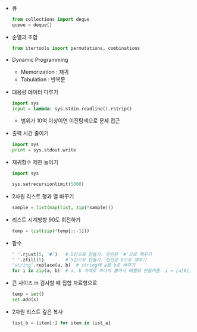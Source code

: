 * 큐
    ```py
    from collections import deque
    queue = deque()
    ```

* 순열과 조합
    ```py
    from itertools import permutations, combinations
    ```

* Dynamic Programming
    - Memorization : 재귀
    - Tabulation : 반복문

* 대용량 데이터 다루기
    ```py
    import sys
    input = lambda: sys.stdin.readline().rstrip()
    ```
    - 범위가 10억 이상이면 이진탐색으로 문제 접근

* 출력 시간 줄이기
    ```py
    import sys
    print = sys.stdout.write
    ```

* 재귀함수 제한 늘이기
    ```py
    import sys

    sys.setrecursionlimit(5000)
    ```

* 2차원 리스트 행과 열 바꾸기
    ```py
    sample = list(map(list, zip(*sample)))
    ```

* 리스트 시계방향 90도 회전하기
    ```py
    temp = list(zip(*temp[::-1]))
    ```

* 함수

    ```py
    " ".rjust(5, '#')   # 5칸으로 만들기. 빈칸은 '#'으로 채우기
    " ".zfill(5)        # 5칸으로 만들기. 빈칸은 0으로 채우기
    "string".replace(a, b)  # string에 a를 b로 바꾸기
    for i in zip(a, b)  # a, b 차례로 하나씩 뽑아서 배열로 만들어줌. i = [a[0], b[0]]
    ```

* 큰 사이즈 in 검사할 때 집합 자료형으로

    ```py
    temp = set()
    set.add(x)
    ```
  
* 2차원 리스트 깊은 복사
    ```py
    list_b = [item[:] for item in list_a]
    ```